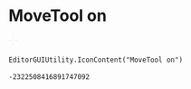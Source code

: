 # MoveTool on
![](/img/MoveTool%20on.png)

``` CSharp
EditorGUIUtility.IconContent("MoveTool on")
```
```
-2322508416891747092
```
